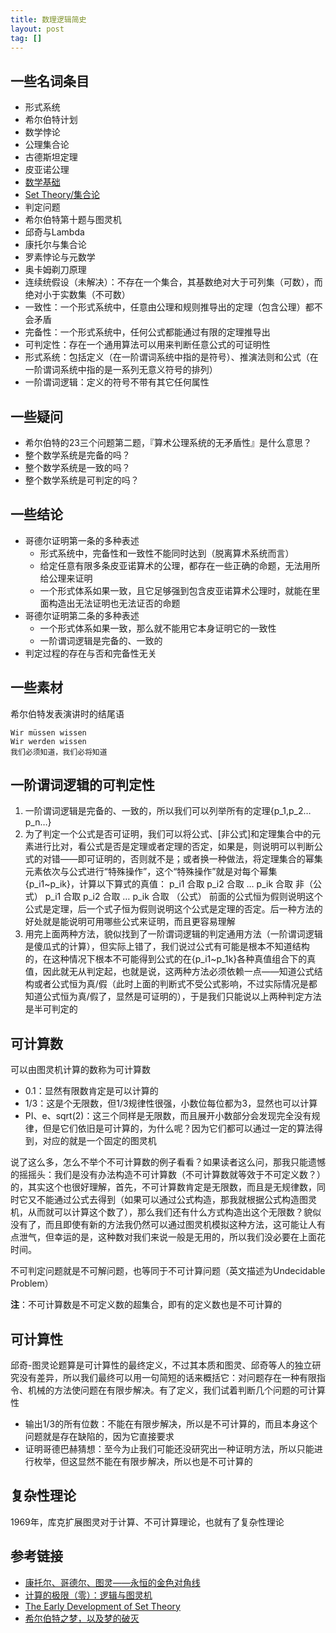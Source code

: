 ```yaml
---
title: 数理逻辑简史
layout: post
tag: []
---
```


## 一些名词条目

* 形式系统
* 希尔伯特计划
* 数学悖论
* 公理集合论
* 古德斯坦定理
* 皮亚诺公理
* [数学基础](https://en.wikipedia.org/wiki/Foundations_of_mathematics#Foundational_crisis)
* [Set Theory/集合论](https://en.wikibooks.org/wiki/Set_Theory/Introduction)
* 判定问题
* 希尔伯特第十题与图灵机
* 邱奇与Lambda
* 康托尔与集合论
* 罗素悖论与元数学
* 奥卡姆剃刀原理
* 连续统假设（未解决）：不存在一个集合，其基数绝对大于可列集（可数），而绝对小于实数集（不可数）
* 一致性：一个形式系统中，任意由公理和规则推导出的定理（包含公理）都不会矛盾
* 完备性：一个形式系统中，任何公式都能通过有限的定理推导出
* 可判定性：存在一个通用算法可以用来判断任意公式的可证明性
* 形式系统：包括定义（在一阶谓词系统中指的是符号）、推演法则和公式（在一阶谓词系统中指的是一系列无意义符号的排列）
* 一阶谓词逻辑：定义的符号不带有其它任何属性

## 一些疑问

* 希尔伯特的23三个问题第二题，『算术公理系统的无矛盾性』是什么意思？
* 整个数学系统是完备的吗？
* 整个数学系统是一致的吗？
* 整个数学系统是可判定的吗？


## 一些结论

* 哥德尔证明第一条的多种表述
    * 形式系统中，完备性和一致性不能同时达到（脱离算术系统而言）
    * 给定任意有限多条皮亚诺算术的公理，都存在一些正确的命题，无法用所给公理来证明
    * 一个形式体系如果一致，且它足够强到包含皮亚诺算术公理时，就能在里面构造出无法证明也无法证否的命题
* 哥德尔证明第二条的多种表述
    * 一个形式体系如果一致，那么就不能用它本身证明它的一致性
    * 一阶谓词逻辑是完备的、一致的
* 判定过程的存在与否和完备性无关

## 一些素材

希尔伯特发表演讲时的结尾语

```
Wir müssen wissen
Wir werden wissen
我们必须知道，我们必将知道
```

## 一阶谓词逻辑的可判定性

1. 一阶谓词逻辑是完备的、一致的，所以我们可以列举所有的定理{p_1,p_2…p_n…}
2. 为了判定一个公式是否可证明，我们可以将公式、[非公式]和定理集合中的元素进行比对，看公式是否是定理或者定理的否定，如果是，则说明可以判断公式的对错——即可证明的，否则就不是；或者换一种做法，将定理集合的幂集元素依次与公式进行“特殊操作”，这个“特殊操作”就是对每个幂集{p_i1~p_ik}，计算以下算式的真值：
p_i1 合取 p_i2 合取 … p_ik 合取 非（公式）
p_i1 合取 p_i2 合取 … p_ik 合取 （公式）
前面的公式恒为假则说明这个公式是定理，后一个式子恒为假则说明这个公式是定理的否定。后一种方法的好处就是能说明可用哪些公式来证明，而且更容易理解
3. 用完上面两种方法，貌似找到了一阶谓词逻辑的判定通用方法（一阶谓词逻辑是傻瓜式的计算），但实际上错了，我们说过公式有可能是根本不知道结构的，在这种情况下根本不可能得到公式的在{p_i1~p_1k}各种真值组合下的真值，因此就无从判定起，也就是说，这两种方法必须依赖一点——知道公式结构或者公式恒为真/假（此时上面的判断式不受公式影响，不过实际情况是都知道公式恒为真/假了，显然是可证明的），于是我们只能说以上两种判定方法是半可判定的




## 可计算数

可以由图灵机计算的数称为可计算数

* 0.1：显然有限数肯定是可以计算的
* 1/3：这是个无限数，但1/3规律性很强，小数位每位都为3，显然也可以计算
* PI、e、sqrt(2)：这三个同样是无限数，而且展开小数部分会发现完全没有规律，但是它们依旧是可计算的，为什么呢？因为它们都可以通过一定的算法得到，对应的就是一个固定的图灵机

说了这么多，怎么不举个不可计算数的例子看看？如果读者这么问，那我只能遗憾的摇摇头：我们是没有办法构造不可计算数（不可计算数就等效于不可定义数？）的，其实这个也很好理解，首先，不可计算数肯定是无限数，而且是无规律数，同时它又不能通过公式去得到（如果可以通过公式构造，那我就根据公式构造图灵机，从而就可以计算这个数了），那么我们还有什么方式构造出这个无限数？貌似没有了，而且即使有新的方法我仍然可以通过图灵机模拟这种方法，这可能让人有点泄气，但幸运的是，这种数对我们来说一般是无用的，所以我们没必要在上面花时间。

不可判定问题就是不可解问题，也等同于不可计算问题（英文描述为Undecidable Problem）

**注**：不可计算数是不可定义数的超集合，即有的定义数也是不可计算的


## 可计算性

邱奇-图灵论题算是可计算性的最终定义，不过其本质和图灵、邱奇等人的独立研究没有差异，所以我们最终可以用一句简短的话来概括它：对问题存在一种有限指令、机械的方法使问题在有限步解决。有了定义，我们试着判断几个问题的可计算性

* 输出1/3的所有位数：不能在有限步解决，所以是不可计算的，而且本身这个问题就是存在缺陷的，因为它直接要求
* 证明哥德巴赫猜想：至今为止我们可能还没研究出一种证明方法，所以只能进行枚举，但这显然不能在有限步解决，所以也是不可计算的

## 复杂性理论

1969年，库克扩展图灵对于计算、不可计算理论，也就有了复杂性理论



## 参考链接

* [康托尔、哥德尔、图灵——永恒的金色对角线](http://mindhacks.cn/2006/10/15/cantor-godel-turing-an-eternal-golden-diagonal/)
* [计算的极限（零）：逻辑与图灵机](http://songshuhui.net/archives/70194)
* [The Early Development of Set Theory](https://plato.stanford.edu/entries/settheory-early/)
* [希尔伯特之梦，以及梦的破灭](http://songshuhui.net/archives/20161)
